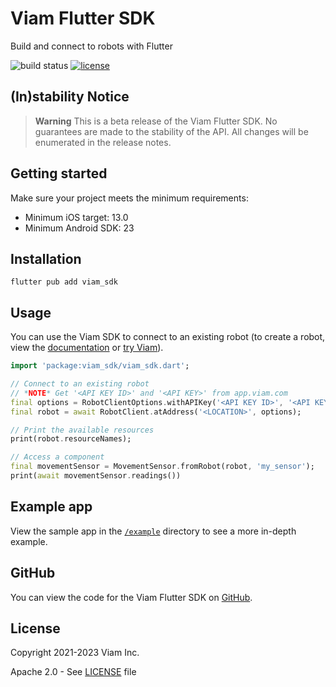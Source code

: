 # Viam Flutter SDK

Build and connect to robots with Flutter

![build status](https://img.shields.io/github/actions/workflow/status/viamrobotics/viam-flutter-sdk/test.yaml?branch=main)
[![license](https://img.shields.io/badge/license-Apache_2.0-blue)](https://github.com/viamrobotics/viam-flutter-sdk/blob/main/LICENSE)

## (In)stability Notice

> **Warning**
> This is a beta release of the Viam Flutter SDK. No guarantees are made to the stability of the API. All changes will be enumerated in the release notes.

## Getting started

Make sure your project meets the minimum requirements:

- Minimum iOS target: 13.0
- Minimum Android SDK: 23

## Installation

`flutter pub add viam_sdk`

## Usage

You can use the Viam SDK to connect to an existing robot (to create a robot, view the [documentation](https://docs.viam.com/) or [try Viam](https://docs.viam.com/try-viam/)).

```dart
import 'package:viam_sdk/viam_sdk.dart';

// Connect to an existing robot
// *NOTE* Get '<API KEY ID>' and '<API KEY>' from app.viam.com
final options = RobotClientOptions.withAPIKey('<API KEY ID>', '<API KEY>');
final robot = await RobotClient.atAddress('<LOCATION>', options);

// Print the available resources
print(robot.resourceNames);

// Access a component
final movementSensor = MovementSensor.fromRobot(robot, 'my_sensor');
print(await movementSensor.readings())
```

## Example app

View the sample app in the [`/example`](https://github.com/viamrobotics/viam-flutter-sdk/blob/main/example/) directory to see a more in-depth example.

## GitHub

You can view the code for the Viam Flutter SDK on [GitHub](https://github.com/viamrobotics/viam-flutter-sdk).

## License

Copyright 2021-2023 Viam Inc.

Apache 2.0 - See [LICENSE](https://github.com/viamrobotics/viam-python-sdk/blob/main/LICENSE) file
